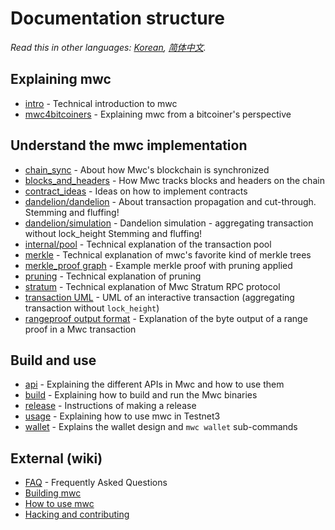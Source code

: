 # Documentation structure

*Read this in other languages: [Korean](translations/table_of_contents_KR.md), [简体中文](translations/table_of_contents_ZH-CN.md).*

## Explaining mwc

- [intro](intro.md) - Technical introduction to mwc
- [mwc4bitcoiners](mwc4bitcoiners.md) - Explaining mwc from a bitcoiner's perspective

## Understand the mwc implementation

- [chain_sync](chain/chain_sync.md) - About how Mwc's blockchain is synchronized
- [blocks_and_headers](chain/blocks_and_headers.md) - How Mwc tracks blocks and headers on the chain
- [contract_ideas](contract_ideas.md) - Ideas on how to implement contracts
- [dandelion/dandelion](dandelion/dandelion.md) - About transaction propagation and cut-through. Stemming and fluffing!
- [dandelion/simulation](dandelion/simulation.md) - Dandelion simulation - aggregating transaction without lock_height Stemming and fluffing!
- [internal/pool](internal/pool.md) - Technical explanation of the transaction pool
- [merkle](merkle.md) - Technical explanation of mwc's favorite kind of merkle trees
- [merkle_proof graph](merkle_proof/merkle_proof.png) - Example merkle proof with pruning applied
- [pruning](pruning.md) - Technical explanation of pruning
- [stratum](stratum.md) - Technical explanation of Mwc Stratum RPC protocol
- [transaction UML](https://github.com/mimblewimble/mwc-wallet/blob/master/doc/transaction/basic-transaction-wf.png) - UML of an interactive transaction (aggregating transaction without `lock_height`)
- [rangeproof output format](rangeproof_byte_format.md) - Explanation of the byte output of a range proof in a Mwc transaction

## Build and use

- [api](api/api.md) - Explaining the different APIs in Mwc and how to use them
- [build](build.md) - Explaining how to build and run the Mwc binaries
- [release](release_instruction.md) - Instructions of making a release
- [usage](usage.md) - Explaining how to use mwc in Testnet3
- [wallet](wallet/usage.md) - Explains the wallet design and `mwc wallet` sub-commands

## External (wiki)

- [FAQ](https://github.com/mimblewimble/docs/wiki/FAQ) - Frequently Asked Questions
- [Building mwc](https://github.com/mimblewimble/docs/wiki/Building)
- [How to use mwc](https://github.com/mimblewimble/docs/wiki/How-to-use-mwc)
- [Hacking and contributing](https://github.com/mimblewimble/docs/wiki/Hacking-and-contributing)
